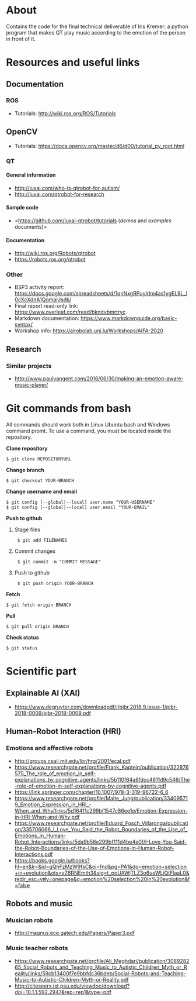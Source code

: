 # About

Contains the code for the final technical deliverable of Iris Kremer: a python program that makes QT play music according to the emotion of the person in front of it.

# Resources and useful links

## Documentation

### ROS

- Tutorials: <http://wiki.ros.org/ROS/Tutorials>

## OpenCV

- Tutorials: <https://docs.opencv.org/master/d6/d00/tutorial_py_root.html>

### QT

#### General information

- <http://luxai.com/who-is-qtrobot-for-autism/>
- <http://luxai.com/qtrobot-for-research>

#### Sample code

- <https://github.com/luxai-qtrobot/tutorials (*demos* and *examples* documents)>

#### Documentation

- <http://wiki.ros.org/Robots/qtrobot>
- <https://robots.ros.org/qtrobot>

### Other

- BSP3 activity report: <https://docs.google.com/spreadsheets/d/1qnNxgRPuyIrlm4as1ygEL9L_l0cXcXdnA1QgmarJsdk/>
- Final report read-only link: <https://www.overleaf.com/read/bkndvbmrtryc>
- Markdown documentation: <https://www.markdownguide.org/basic-syntax/>
- Workshop info: <https://airobolab.uni.lu/Workshops/AIFA-2020>

## Research

### Similar projects

- <http://www.paulvangent.com/2016/06/30/making-an-emotion-aware-music-player/>

# Git commands from bash

All commands should work both in Linux Ubuntu bash and Windows command promt. To use a command, you must be located inside the repository.

**Clone repository**

    $ git clone REPOSITORYURL

**Change branch**

    $ git checkout YOUR-BRANCH

**Change username and email**

    $ git config [--global|--local] user.name "YOUR-USERNAME"
    $ git config [--global|--local] user.email "YOUR-EMAIL" 

**Push to github**

1. Stage files

        $ git add FILENAMES

2. Commit changes

        $ git commit -m "COMMIT MESSAGE"

3. Push to github

        $ git push origin YOUR-BRANCH

**Fetch**

    $ git fetch origin BRANCH

**Pull**

    $ git pull origin BRANCH

**Check status**

    $ git status

# Scientific part

## Explainable AI (XAI)

- <https://www.degruyter.com/downloadpdf/j/pjbr.2018.9.issue-1/pjbr-2018-0009/pjbr-2018-0009.pdf>

## Human-Robot Interaction (HRI)

### Emotions and affective robots

- <http://groups.csail.mit.edu/lbr/hrg/2001/ecal.pdf>
- <https://www.researchgate.net/profile/Frank_Kaptein/publication/322876575_The_role_of_emotion_in_self-explanations_by_cognitive_agents/links/5b110f64a6fdcc4611d9c546/The-role-of-emotion-in-self-explanations-by-cognitive-agents.pdf>
- <https://link.springer.com/chapter/10.1007/978-3-319-96722-6_6>
- <https://www.researchgate.net/profile/Malte_Jung/publication/334095719_Emotion_Expression_in_HRI_-When_and_Why/links/5d16411c299bf1547c86ee1e/Emotion-Expression-in-HRI-When-and-Why.pdf>
- <https://www.researchgate.net/profile/Eduard_Fosch_Villaronga/publication/335706066_I_Love_You_Said_the_Robot_Boundaries_of_the_Use_of_Emotions_in_Human-Robot_Interactions/links/5da9b56e299bf111d4be4e0f/I-Love-You-Said-the-Robot-Boundaries-of-the-Use-of-Emotions-in-Human-Robot-Interactions.pdf>
- <https://books.google.lu/books?hl=en&lr=&id=gQhFzMzW9fsC&oi=fnd&pg=PA1&dq=emotion+selection+in+evolution&ots=vZ6RNEmth3&sig=t_poUAWjTLZ3o6ueWLiQtFlaaL0&redir_esc=y#v=onepage&q=emotion%20selection%20in%20evolution&f=false>

## Robots and music

### Musician robots

- <http://magnus.ece.gatech.edu/Papers/Paper3.pdf>

### Music teacher robots

- <https://www.researchgate.net/profile/Ali_Meghdari/publication/308928265_Social_Robots_and_Teaching_Music_to_Autistic_Children_Myth_or_Reality/links/59cb13400f7e9bbfdc36bdeb/Social-Robots-and-Teaching-Music-to-Autistic-Children-Myth-or-Reality.pdf>
- <http://citeseerx.ist.psu.edu/viewdoc/download?doi=10.1.1.592.2947&rep=rep1&type=pdf>

